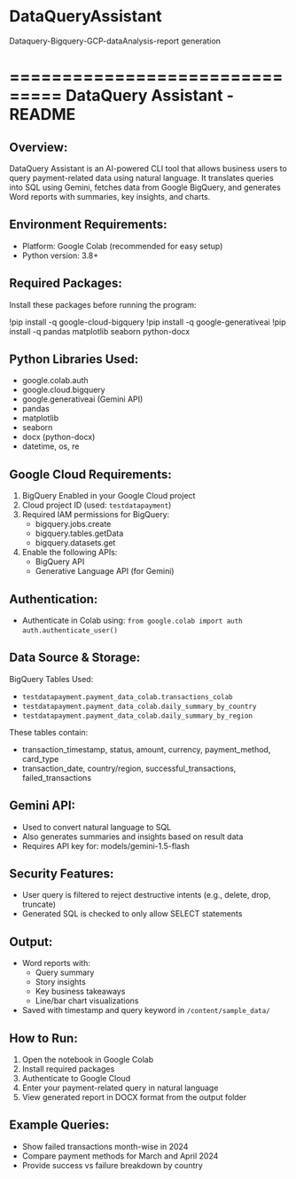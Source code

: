 # DataQueryAssistant
Dataquery-Bigquery-GCP-dataAnalysis-report generation

===============================
DataQuery Assistant - README
===============================

Overview:
---------
DataQuery Assistant is an AI-powered CLI tool that allows business users to query payment-related data using natural language. 
It translates queries into SQL using Gemini, fetches data from Google BigQuery, and generates Word reports with summaries, key insights, and charts.

Environment Requirements:
--------------------------
- Platform: Google Colab (recommended for easy setup)
- Python version: 3.8+

Required Packages:
-------------------
Install these packages before running the program:

!pip install -q google-cloud-bigquery
!pip install -q google-generativeai
!pip install -q pandas matplotlib seaborn python-docx

Python Libraries Used:
-----------------------
- google.colab.auth
- google.cloud.bigquery
- google.generativeai (Gemini API)
- pandas
- matplotlib
- seaborn
- docx (python-docx)
- datetime, os, re

Google Cloud Requirements:
---------------------------
1. BigQuery Enabled in your Google Cloud project
2. Cloud project ID (used: `testdatapayment`)
3. Required IAM permissions for BigQuery:
   - bigquery.jobs.create
   - bigquery.tables.getData
   - bigquery.datasets.get
4. Enable the following APIs:
   - BigQuery API
   - Generative Language API (for Gemini)

Authentication:
----------------
- Authenticate in Colab using:
  `from google.colab import auth`
  `auth.authenticate_user()`

Data Source & Storage:
-----------------------
BigQuery Tables Used:
- `testdatapayment.payment_data_colab.transactions_colab`
- `testdatapayment.payment_data_colab.daily_summary_by_country`
- `testdatapayment.payment_data_colab.daily_summary_by_region`

These tables contain:
- transaction_timestamp, status, amount, currency, payment_method, card_type
- transaction_date, country/region, successful_transactions, failed_transactions

Gemini API:
------------
- Used to convert natural language to SQL
- Also generates summaries and insights based on result data
- Requires API key for: models/gemini-1.5-flash

Security Features:
-------------------
- User query is filtered to reject destructive intents (e.g., delete, drop, truncate)
- Generated SQL is checked to only allow SELECT statements

Output:
--------
- Word reports with:
  - Query summary
  - Story insights
  - Key business takeaways
  - Line/bar chart visualizations
- Saved with timestamp and query keyword in `/content/sample_data/`

How to Run:
------------
1. Open the notebook in Google Colab
2. Install required packages
3. Authenticate to Google Cloud
4. Enter your payment-related query in natural language
5. View generated report in DOCX format from the output folder

Example Queries:
----------------
- Show failed transactions month-wise in 2024
- Compare payment methods for March and April 2024
- Provide success vs failure breakdown by country

